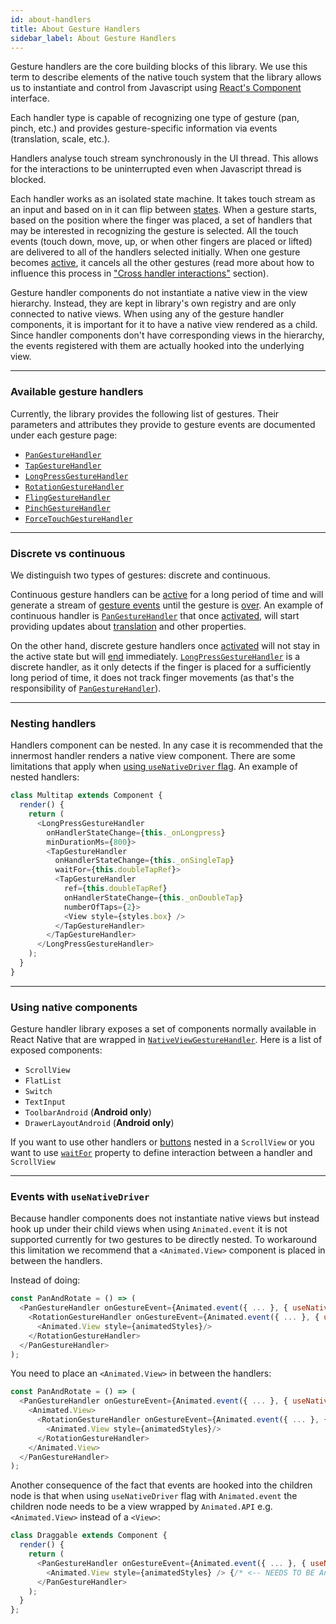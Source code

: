 ```yaml
---
id: about-handlers
title: About Gesture Handlers
sidebar_label: About Gesture Handlers
---
```


Gesture handlers are the core building blocks of this library.
We use this term to describe elements of the native touch system that the library allows us to instantiate and control from Javascript using [React's Component](https://reactjs.org/docs/react-component.html) interface.

Each handler type is capable of recognizing one type of gesture (pan, pinch, etc.) and provides gesture-specific information via events (translation, scale, etc.).

Handlers analyse touch stream synchronously in the UI thread. This allows for the interactions to be uninterrupted even when Javascript thread is blocked.

Each handler works as an isolated state machine. It takes touch stream as an input and based on in it can flip between [states](state.md).
When a gesture starts, based on the position where the finger was placed, a set of handlers that may be interested in recognizing the gesture is selected.
All the touch events (touch down, move, up, or when other fingers are placed or lifted) are delivered to all of the handlers selected initially.
When one gesture becomes [active](state.md#active), it cancels all the other gestures (read more about how to influence this process in ["Cross handler interactions"](interactions.md) section).

Gesture handler components do not instantiate a native view in the view hierarchy. Instead, they are kept in library's own registry and are only connected to native views. When using any of the gesture handler components, it is important for it to have a native view rendered as a child.
Since handler components don't have corresponding views in the hierarchy, the events registered with them are actually hooked into the underlying view.

---
### Available gesture handlers

Currently, the library provides the following list of gestures. Their parameters and attributes they provide to gesture events are documented under each gesture page:
 - [`PanGestureHandler`](handler-pan.md)
 - [`TapGestureHandler`](handler-tap.md)
 - [`LongPressGestureHandler`](handler-longpress.md)
 - [`RotationGestureHandler`](handler-rotation.md)
 - [`FlingGestureHandler`](handler-fling.md)
 - [`PinchGestureHandler`](handler-pinch.md)
 - [`ForceTouchGestureHandler`](handler-force.md)

---
### Discrete vs continuous

We distinguish two types of gestures: discrete and continuous.

Continuous gesture handlers can be [active](state.md#active) for a long period of time and will generate a stream of [gesture events](handler-common.md#ongestureevent) until the gesture is [over](state.md#ended).
An example of continuous handler is [`PanGestureHandler`](handler-pan.md) that once [activated](state.md#active), will start providing updates about [translation](handler-pan.md#translationx) and other properties.

On the other hand, discrete gesture handlers once [activated](state.md#active) will not stay in the active state but will [end](state.md#ended) immediately.
[`LongPressGestureHandler`](handler-longpress.md) is a discrete handler, as it only detects if the finger is placed for a sufficiently long period of time, it does not track finger movements (as that's the responsibility of [`PanGestureHandler`](handler-pan.md)).


---
### Nesting handlers

Handlers component can be nested. In any case it is recommended that the innermost handler renders a native view component. There are some limitations that apply when [using `useNativeDriver` flag](#events-with-usenativedriver). An example of nested handlers:

```js
class Multitap extends Component {
  render() {
    return (
      <LongPressGestureHandler
        onHandlerStateChange={this._onLongpress}
        minDurationMs={800}>
        <TapGestureHandler
          onHandlerStateChange={this._onSingleTap}
          waitFor={this.doubleTapRef}>
          <TapGestureHandler
            ref={this.doubleTapRef}
            onHandlerStateChange={this._onDoubleTap}
            numberOfTaps={2}>
            <View style={styles.box} />
          </TapGestureHandler>
        </TapGestureHandler>
      </LongPressGestureHandler>
    );
  }
}
```

---
### Using native components

Gesture handler library exposes a set of components normally available in React Native that are wrapped in [`NativeViewGestureHandler`](handler-native.md).
Here is a list of exposed components:
 - `ScrollView`
 - `FlatList`
 - `Switch`
 - `TextInput`
 - `ToolbarAndroid` (**Android only**)
 - `DrawerLayoutAndroid` (**Android only**)
 
If you want to use other handlers or [buttons](component-buttons.md) nested in a `ScrollView` or you want to use [`waitFor`](handler-common.md#waitfor) property to define interaction between a handler and `ScrollView`

---
### Events with `useNativeDriver`

Because handler components does not instantiate native views but instead hook up under their child views when using `Animated.event` it is not supported currently for two gestures to be directly nested.
To workaround this limitation we recommend that a `<Animated.View>` component is placed in between the handlers.

Instead of doing:
```js
const PanAndRotate = () => (
  <PanGestureHandler onGestureEvent={Animated.event({ ... }, { useNativeDriver: true })}>
    <RotationGestureHandler onGestureEvent={Animated.event({ ... }, { useNativeDriver: true })}>
      <Animated.View style={animatedStyles}/>
    </RotationGestureHandler>
  </PanGestureHandler>
);
```

You need to place an `<Animated.View>` in between the handlers:
```js
const PanAndRotate = () => (
  <PanGestureHandler onGestureEvent={Animated.event({ ... }, { useNativeDriver: true })}>
    <Animated.View>
      <RotationGestureHandler onGestureEvent={Animated.event({ ... }, { useNativeDriver: true })}>
        <Animated.View style={animatedStyles}/>
      </RotationGestureHandler>
    </Animated.View>
  </PanGestureHandler>
);
```

Another consequence of the fact that events are hooked into the children node is that when using `useNativeDriver` flag with `Animated.event` the children node needs to be a view wrapped by `Animated.API` e.g. `<Animated.View>` instead of a `<View>`:

```js
class Draggable extends Component {
  render() {
    return (
      <PanGestureHandler onGestureEvent={Animated.event({ ... }, { useNativeDriver: true })}>
        <Animated.View style={animatedStyles} /> {/* <-- NEEDS TO BE Animated.View */}
      </PanGestureHandler>
    );
  }
};
```

